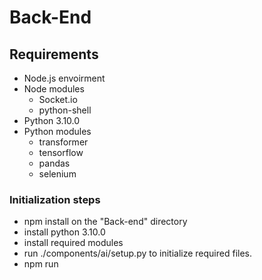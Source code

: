 # Back-End

## Requirements

 - Node.js envoirment
 - Node modules
	 - Socket.io
	 - python-shell
 - Python 3.10.0
 - Python modules
	 - transformer
	 - tensorflow
	 - pandas
	 - selenium

### Initialization steps

 - npm install on the "Back-end" directory
 - install python 3.10.0
 - install required modules
 - run ./components/ai/setup.py to initialize required files.
 - npm run
